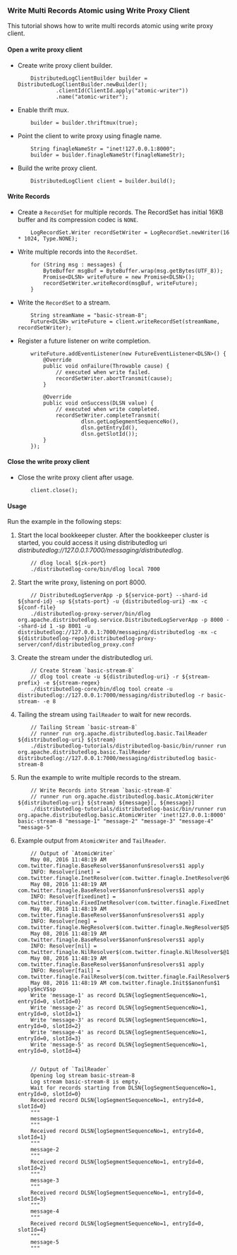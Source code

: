 ### Write Multi Records Atomic using Write Proxy Client

This tutorial shows how to write multi records atomic using write proxy client.

#### Open a write proxy client

-   Create write proxy client builder.
    ```
        DistributedLogClientBuilder builder = DistributedLogClientBuilder.newBuilder();
                .clientId(ClientId.apply("atomic-writer"))
                .name("atomic-writer");
    ```

-   Enable thrift mux.
    ```
        builder = builder.thriftmux(true);
    ```

-   Point the client to write proxy using finagle name.
    ```
        String finagleNameStr = "inet!127.0.0.1:8000";
        builder = builder.finagleNameStr(finagleNameStr);
    ```

-   Build the write proxy client.
    ```
        DistributedLogClient client = builder.build();
    ```

#### Write Records

-   Create a `RecordSet` for multiple records. The RecordSet has initial 16KB buffer and its
    compression codec is `NONE`.
    ```
        LogRecordSet.Writer recordSetWriter = LogRecordSet.newWriter(16 * 1024, Type.NONE);
    ```

-   Write multiple records into the `RecordSet`.
    ```
        for (String msg : messages) {
            ByteBuffer msgBuf = ByteBuffer.wrap(msg.getBytes(UTF_8));
            Promise<DLSN> writeFuture = new Promise<DLSN>();
            recordSetWriter.writeRecord(msgBuf, writeFuture);
        }
    ```

-   Write the `RecordSet` to a stream.
    ```
        String streamName = "basic-stream-8";
        Future<DLSN> writeFuture = client.writeRecordSet(streamName, recordSetWriter);
    ```

-   Register a future listener on write completion.
    ```
        writeFuture.addEventListener(new FutureEventListener<DLSN>() {
            @Override
            public void onFailure(Throwable cause) {
                // executed when write failed.
                recordSetWriter.abortTransmit(cause);
            }

            @Override
            public void onSuccess(DLSN value) {
                // executed when write completed.
                recordSetWriter.completeTransmit(
                        dlsn.getLogSegmentSequenceNo(),
                        dlsn.getEntryId(),
                        dlsn.getSlotId());
            }
        });
    ```

#### Close the write proxy client

-   Close the write proxy client after usage.
    ```
        client.close();
    ```

#### Usage

Run the example in the following steps:

1.  Start the local bookkeeper cluster. After the bookkeeper cluster is started, you could access
    it using distributedlog uri *distributedlog://127.0.0.1:7000/messaging/distributedlog*.

    ```
        // dlog local ${zk-port}
        ./distributedlog-core/bin/dlog local 7000
    ```

2.  Start the write proxy, listening on port 8000.
    ```
        // DistributedLogServerApp -p ${service-port} --shard-id ${shard-id} -sp ${stats-port} -u {distributedlog-uri} -mx -c ${conf-file}
        ./distributedlog-proxy-server/bin/dlog org.apache.distributedlog.service.DistributedLogServerApp -p 8000 --shard-id 1 -sp 8001 -u distributedlog://127.0.0.1:7000/messaging/distributedlog -mx -c ${distributedlog-repo}/distributedlog-proxy-server/conf/distributedlog_proxy.conf
    ```

3.  Create the stream under the distributedlog uri.

    ```
        // Create Stream `basic-stream-8`
        // dlog tool create -u ${distributedlog-uri} -r ${stream-prefix} -e ${stream-regex}
        ./distributedlog-core/bin/dlog tool create -u distributedlog://127.0.0.1:7000/messaging/distributedlog -r basic-stream- -e 8
    ```

4.  Tailing the stream using `TailReader` to wait for new records.
    ```
        // Tailing Stream `basic-stream-8`
        // runner run org.apache.distributedlog.basic.TailReader ${distributedlog-uri} ${stream}
        ./distributedlog-tutorials/distributedlog-basic/bin/runner run org.apache.distributedlog.basic.TailReader distributedlog://127.0.0.1:7000/messaging/distributedlog basic-stream-8
    ```

6.  Run the example to write multiple records to the stream.
    ```
        // Write Records into Stream `basic-stream-8`
        // runner run org.apache.distributedlog.basic.AtomicWriter ${distributedlog-uri} ${stream} ${message}[, ${message}]
        ./distributedlog-tutorials/distributedlog-basic/bin/runner run org.apache.distributedlog.basic.AtomicWriter 'inet!127.0.0.1:8000' basic-stream-8 "message-1" "message-2" "message-3" "message-4" "message-5"
    ```

7.  Example output from `AtomicWriter` and `TailReader`.
    ```
        // Output of `AtomicWriter`
        May 08, 2016 11:48:19 AM com.twitter.finagle.BaseResolver$$anonfun$resolvers$1 apply
        INFO: Resolver[inet] = com.twitter.finagle.InetResolver(com.twitter.finagle.InetResolver@6c3e459e)
        May 08, 2016 11:48:19 AM com.twitter.finagle.BaseResolver$$anonfun$resolvers$1 apply
        INFO: Resolver[fixedinet] = com.twitter.finagle.FixedInetResolver(com.twitter.finagle.FixedInetResolver@4d5698f)
        May 08, 2016 11:48:19 AM com.twitter.finagle.BaseResolver$$anonfun$resolvers$1 apply
        INFO: Resolver[neg] = com.twitter.finagle.NegResolver$(com.twitter.finagle.NegResolver$@57052dc3)
        May 08, 2016 11:48:19 AM com.twitter.finagle.BaseResolver$$anonfun$resolvers$1 apply
        INFO: Resolver[nil] = com.twitter.finagle.NilResolver$(com.twitter.finagle.NilResolver$@14ff89d7)
        May 08, 2016 11:48:19 AM com.twitter.finagle.BaseResolver$$anonfun$resolvers$1 apply
        INFO: Resolver[fail] = com.twitter.finagle.FailResolver$(com.twitter.finagle.FailResolver$@14b28d06)
        May 08, 2016 11:48:19 AM com.twitter.finagle.Init$$anonfun$1 apply$mcV$sp
        Write 'message-1' as record DLSN{logSegmentSequenceNo=1, entryId=0, slotId=0}
        Write 'message-2' as record DLSN{logSegmentSequenceNo=1, entryId=0, slotId=1}
        Write 'message-3' as record DLSN{logSegmentSequenceNo=1, entryId=0, slotId=2}
        Write 'message-4' as record DLSN{logSegmentSequenceNo=1, entryId=0, slotId=3}
        Write 'message-5' as record DLSN{logSegmentSequenceNo=1, entryId=0, slotId=4}


        // Output of `TailReader`
        Opening log stream basic-stream-8
        Log stream basic-stream-8 is empty.
        Wait for records starting from DLSN{logSegmentSequenceNo=1, entryId=0, slotId=0}
        Received record DLSN{logSegmentSequenceNo=1, entryId=0, slotId=0}
        """
        message-1
        """
        Received record DLSN{logSegmentSequenceNo=1, entryId=0, slotId=1}
        """
        message-2
        """
        Received record DLSN{logSegmentSequenceNo=1, entryId=0, slotId=2}
        """
        message-3
        """
        Received record DLSN{logSegmentSequenceNo=1, entryId=0, slotId=3}
        """
        message-4
        """
        Received record DLSN{logSegmentSequenceNo=1, entryId=0, slotId=4}
        """
        message-5
        """
    ```
